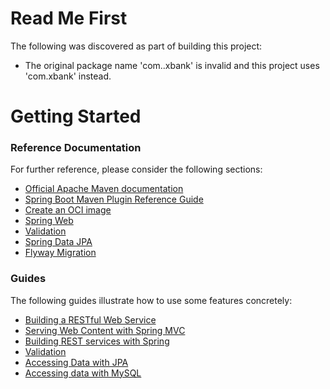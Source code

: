 # Read Me First
The following was discovered as part of building this project:

* The original package name 'com..xbank' is invalid and this project uses 'com.xbank' instead.

# Getting Started

### Reference Documentation
For further reference, please consider the following sections:

* [Official Apache Maven documentation](https://maven.apache.org/guides/index.html)
* [Spring Boot Maven Plugin Reference Guide](https://docs.spring.io/spring-boot/docs/3.1.2/maven-plugin/reference/html/)
* [Create an OCI image](https://docs.spring.io/spring-boot/docs/3.1.2/maven-plugin/reference/html/#build-image)
* [Spring Web](https://docs.spring.io/spring-boot/docs/3.1.2/reference/htmlsinge/index.html#web)
* [Validation](https://docs.spring.io/spring-boot/docs/3.1.2/reference/htmlsinge/index.html#io.validation)
* [Spring Data JPA](https://docs.spring.io/spring-boot/docs/3.1.2/reference/htmlsinge/index.html#data.sql.jpa-and-spring-data)
* [Flyway Migration](https://docs.spring.io/spring-boot/docs/3.1.2/reference/htmlsinge/index.html#howto.data-initialization.migration-tool.flyway)

### Guides
The following guides illustrate how to use some features concretely:

* [Building a RESTful Web Service](https://spring.io/guides/gs/rest-service/)
* [Serving Web Content with Spring MVC](https://spring.io/guides/gs/serving-web-content/)
* [Building REST services with Spring](https://spring.io/guides/tutorials/rest/)
* [Validation](https://spring.io/guides/gs/validating-form-input/)
* [Accessing Data with JPA](https://spring.io/guides/gs/accessing-data-jpa/)
* [Accessing data with MySQL](https://spring.io/guides/gs/accessing-data-mysql/)

